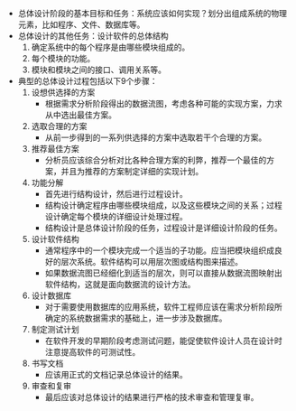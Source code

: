 - 总体设计阶段的基本目标和任务：系统应该如何实现？划分出组成系统的物理元素，比如程序、文件、数据库等。
- 总体设计的其他任务：设计软件的总体结构
	1. 确定系统中的每个程序是由哪些模块组成的。
	2. 每个模块的功能。
	3. 模块和模块之间的接口、调用关系等。
- 典型的总体设计过程包括以下9个步骤：
	1. 设想供选择的方案
		- 根据需求分析阶段得出的数据流图，考虑各种可能的实现方案，力求从中选出最佳方案。
	2. 选取合理的方案
		- 从前一步得到的一系列供选择的方案中选取若干个合理的方案。
	3. 推荐最佳方案
		- 分析员应该综合分析对比各种合理方案的利弊，推荐一个最佳的方案，并且为推荐的方案制定详细的实现计划。
	4. 功能分解
		- 首先进行结构设计，然后进行过程设计。
		- 结构设计确定程序由哪些模块组成，以及这些模块之间的关系；过程设计确定每个模块的详细设计处理过程。
		- 结构设计是总体设计阶段的任务，过程设计是详细设计阶段的任务。
	5. 设计软件结构
		- 通常程序中的一个模块完成一个适当的子功能。应当把模块组织成良好的层次系统。软件结构可以用层次图或结构图来描述。
		- 如果数据流图已经细化到适当的层次，则可以直接从数据流图映射出软件结构，这就是面向数据流的设计方法。
	6. 设计数据库
		- 对于需要使用数据库的应用系统，软件工程师应该在需求分析阶段所确定的系统数据需求的基础上，进一步涉及数据库。
	7.  制定测试计划
		- 在软件开发的早期阶段考虑测试问题，能促使软件设计人员在设计时注意提高软件的可测试性。
	8. 书写文档
		- 应该用正式的文档记录总体设计的结果。
	9. 审查和复审
		- 最后应该对总体设计的结果进行严格的技术审查和管理复审。